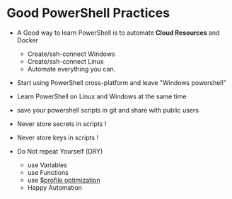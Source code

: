 
# Good PowerShell Practices 

- A Good way to learn PowerShell is to automate **Cloud Resources** and Docker 
  - Create/ssh-connect Windows 
  - Create/ssh-connect Linux 
  - Automate everything you can.

- Start using PowerShell cross-platform and leave "Windows powershell" 

- Learn PowerShell on Linux and Windows at the same time
- save your powershell scripts in git and share with public users

- Never store secrets in scripts !
- Never store keys in scripts !

- Do Not repeat Yourself (DRY)
  - use Variables
  - use Functions
  - use [$profile optimization](https://github.com/Jalalhejazi/powershell-profile.git)
  - Happy Automation